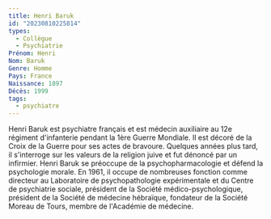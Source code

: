```yaml
---
title: Henri Baruk  
id: "20230810225814"
types:
  - Collègue
  - Psychiatrie
Prénom: Henri
Nom: Baruk 
Genre: Homme
Pays: France
Naissance: 1897
Décès: 1999
tags:
  - psychiatre
---
```


Henri Baruk est psychiatre français et est médecin auxiliaire au 12e régiment d'infanterie pendant la 1ère Guerre Mondiale. Il est décoré de la Croix de la Guerre pour ses actes de bravoure. Quelques années plus tard, il s'interroge sur les valeurs de la religion juive et fut dénoncé par un infirmier. Henri Baruk se préoccupe de la psychopharmacologie et défend la psychologie morale. En 1961, il occupe de nombreuses fonction comme  directeur au Laboratoire de psychopathologie expérimentale et du Centre de psychiatrie sociale, président de la Société médico-psychologique, président de la Société de médecine hébraïque,  fondateur de la Société Moreau de Tours, membre de l'Académie de médecine.
 
